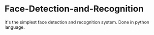 # Face-Detection-and-Recognition
It's the simplest face detection and recognition system. Done in python language.
